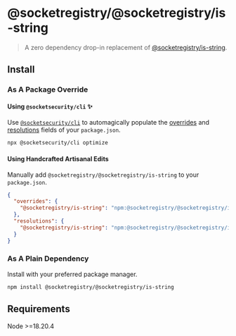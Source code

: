 # @socketregistry/@socketregistry/is-string

> A zero dependency drop-in replacement of
> [@socketregistry/is-string](https://www.npmjs.com/package/@socketregistry/is-string).

## Install

### As A Package Override

#### Using `@socketsecurity/cli` :sparkles:

Use [`@socketsecurity/cli`](https://www.npmjs.com/package/@socketsecurity/cli)
to automagically populate the
[overrides](https://docs.npmjs.com/cli/v9/configuring-npm/package-json#overrides)
and [resolutions](https://yarnpkg.com/configuration/manifest#resolutions) fields
of your `package.json`.

```sh
npx @socketsecurity/cli optimize
```

#### Using Handcrafted Artisanal Edits

Manually add `@socketregistry/@socketregistry/is-string` to your `package.json`.

```json
{
  "overrides": {
    "@socketregistry/is-string": "npm:@socketregistry/@socketregistry/is-string@^1"
  },
  "resolutions": {
    "@socketregistry/is-string": "npm:@socketregistry/@socketregistry/is-string@^1"
  }
}
```

### As A Plain Dependency

Install with your preferred package manager.

```sh
npm install @socketregistry/@socketregistry/is-string
```

## Requirements

Node &gt;=18.20.4
